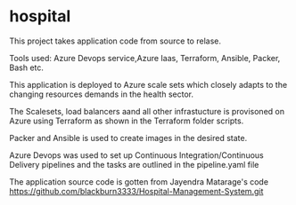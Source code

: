 # hospital
This project takes application code from source to relase.



Tools used: Azure Devops service,Azure Iaas, Terraform, Ansible, Packer, Bash etc.

This application is deployed to Azure scale sets which closely adapts to the changing resources demands in the health sector.

The Scalesets, load balancers aand all other infrastucture is provisoned on Azure using Terraform as shown in the Terraform folder scripts.

Packer and Ansible is used to create images in the desired state.

Azure Devops was used to set up Continuous Integration/Continuous Delivery pipelines and the tasks are outlined in the pipeline.yaml file

The application source code is gotten from Jayendra Matarage's code https://github.com/blackburn3333/Hospital-Management-System.git
